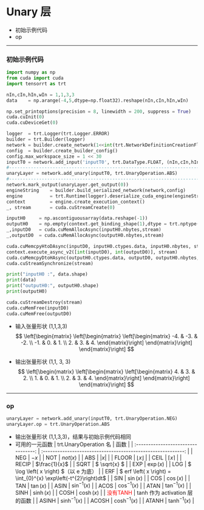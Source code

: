 # Unary 层
+ 初始示例代码
+ op

---
### 初始示例代码
```python
import numpy as np
from cuda import cuda
import tensorrt as trt

nIn,cIn,hIn,wIn = 1,1,3,3                                                                           # 输入张量 NCHW
data    = np.arange(-4,5,dtype=np.float32).reshape(nIn,cIn,hIn,wIn)                                     # 输入数据

np.set_printoptions(precision = 8, linewidth = 200, suppress = True)
cuda.cuInit(0)
cuda.cuDeviceGet(0)

logger  = trt.Logger(trt.Logger.ERROR)
builder = trt.Builder(logger)
network = builder.create_network(1<<int(trt.NetworkDefinitionCreationFlag.EXPLICIT_BATCH))
config  = builder.create_builder_config()
config.max_workspace_size = 1 << 30
inputT0 = network.add_input('inputT0', trt.DataType.FLOAT, (nIn,cIn,hIn,wIn))                       # 单输入示例代码
#---------------------------------------------------------------------------------------------------# 替换部分
unaryLayer = network.add_unary(inputT0, trt.UnaryOperation.ABS)
#---------------------------------------------------------------------------------------------------# 替换部分
network.mark_output(unaryLayer.get_output(0))
engineString    = builder.build_serialized_network(network,config)
engine          = trt.Runtime(logger).deserialize_cuda_engine(engineString)
context         = engine.create_execution_context()
_, stream       = cuda.cuStreamCreate(0)

inputH0     = np.ascontiguousarray(data.reshape(-1))
outputH0    = np.empty(context.get_binding_shape(1),dtype = trt.nptype(engine.get_binding_dtype(1)))
_,inputD0   = cuda.cuMemAllocAsync(inputH0.nbytes,stream)
_,outputD0  = cuda.cuMemAllocAsync(outputH0.nbytes,stream)

cuda.cuMemcpyHtoDAsync(inputD0, inputH0.ctypes.data, inputH0.nbytes, stream)
context.execute_async_v2([int(inputD0), int(outputD0)], stream)
cuda.cuMemcpyDtoHAsync(outputH0.ctypes.data, outputD0, outputH0.nbytes, stream)
cuda.cuStreamSynchronize(stream)

print("inputH0 :", data.shape)
print(data)
print("outputH0:", outputH0.shape)
print(outputH0)

cuda.cuStreamDestroy(stream)
cuda.cuMemFree(inputD0)
cuda.cuMemFree(outputD0)
```

+ 输入张量形状 (1,1,3,3)
$$
\left[\begin{matrix}
    \left[\begin{matrix}
        \left[\begin{matrix}
            -4. & -3. & -2. \\
            -1. &  0. &  1. \\
             2. &  3. &  4.
        \end{matrix}\right]
    \end{matrix}\right]
\end{matrix}\right]
$$

+ 输出张量形状 (1,1, 3, 3)
$$
\left[\begin{matrix}
    \left[\begin{matrix}
        \left[\begin{matrix}
            4. & 3. & 2. \\
            1. & 0. & 1. \\
            2. & 3. & 4.
        \end{matrix}\right]
    \end{matrix}\right]
\end{matrix}\right]
$$

---
### op
```python
unaryLayer = network.add_unary(inputT0, trt.UnaryOperation.NEG)
unaryLayer.op = trt.UnaryOperation.ABS                                                              # 重设使用的一元函数
```

+ 输出张量形状 (1,1,3,3)，结果与初始示例代码相同
+ 可用的一元函数
|        trt.UnaryOperation 名        |                             函数                             |
| :---------------------------------: | :----------------------------------------------------------: |
|                 NEG                 |                             $-x$                             |
|                 NOT                 |                    $not \left( x \right)$                    |
|                 ABS                 |                      $\left| x \right|$                      |
|                FLOOR                |                     $\lfloor x \rfloor$                      |
|                CEIL                 |                      $\lceil x \rceil$                       |
|                RECIP                |                        $\frac{1}{x}$                         |
|                SQRT                 |                         $ \sqrt{x} $                         |
|                 EXP                 |                   $\exp \left( x \right)$                    |
|                 LOG                 |            $ \log \left( x \right) $（以 e 为底）            |
|                 ERF                 | $ erf \left( x \right) = \int_{0}^{x} \exp\left(-t^{2}\right)dt$ |
|                 SIN                 |                   $\sin \left( x \right)$                    |
|                 COS                 |                   $\cos \left( x \right)$                    |
|                 TAN                 |                   $\tan \left( x \right)$                    |
|                ASIN                 |                 $\sin^{-1} \left( x \right)$                 |
|                ACOS                 |                 $\cos^{-1} \left( x \right)$                 |
|                ATAN                 |                 $\tan^{-1} \left( x \right)$                 |
|                SINH                 |                   $\sinh \left( x \right)$                   |
|                COSH                 |                   $\cosh \left( x \right)$                   |
| <font color=#FF0000>没有TANH</font> |                tanh 作为 activation 层的函数                 |
|                ASINH                |                $\sinh^{-1} \left( x \right)$                 |
|                ACOSH                |                $\cosh^{-1} \left( x \right)$                 |
|                ATANH                |                $\tanh^{-1} \left( x \right)$                 |


